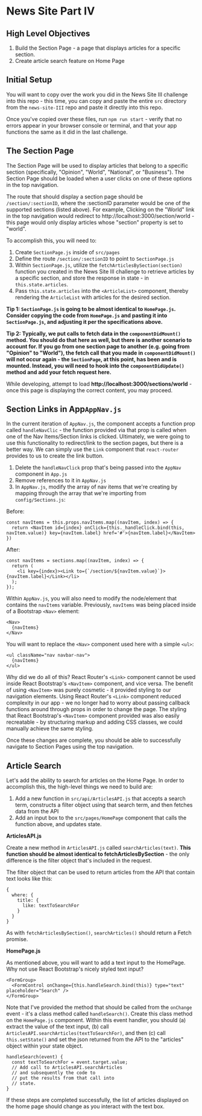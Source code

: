 # News Site Part IV

## High Level Objectives

  1. Build the Section Page - a page that displays articles for a specific section.
  2. Create article search feature on Home Page 

## Initial Setup

You will want to copy over the work you did in the News Site III challenge into this repo - this time, you can copy and paste the entire `src` directory from the `news-site-III` repo and paste it directly into this repo.

Once you've copied over these files, run `npm run start` - verify that no errors appear in your browser console or terminal, and that your app functions the same as it did in the last challenge.

## The Section Page
The Section Page will be used to display articles that belong to a specific section (specifically, "Opinion", "World", "National",  or "Business").  The Section Page should be loaded when a user clicks on one of these options in the top navigation.

The route that should display a section page should be `/section/:sectionID`, where the :sectionID parameter would be one of the supported sections (listed above).  For example, Clicking on the "World" link in the top navigation would redirect to http://localhost:3000/section/world - this page would only display articles whose "section" property is set to "world".

To accomplish this, you will need to:

 1. Create `SectionPage.js` inside of `src/pages`
 2. Define the route `/section/:sectionID` to point to `SectionPage.js`
 3. Within `SectionPage.js`, utilize the `fetchArticlesBySection(section)` function you created in the News Site III challenge to retrieve articles by a specific section, and store the response in state - in `this.state.articles`.
 4. Pass `this.state.articles` into the `<ArticleList>` component, thereby rendering the `ArticleList` with articles for the desired section.

**Tip 1: `SectionPage.js` is going to be almost identical to `HomePage.js`.  Consider copying the code from `HomePage.js` and pasting it into `SectionPage.js`, and adjusting it per the specifications above.**

**Tip 2: Typically, we put calls to fetch data in the `componentDidMount()` method.  You should do that here as well, but there is another scenario to account for.  If you go from one section page to another (e.g. going from "Opinion" to "World"), the fetch call that you made in `componentDidMount()` will not occur again - the `SectionPage`, at this point, has been and is mounted.  Instead, you will need to hook into the `componentDidUpdate()` method and add your fetch request here.**

While developing, attempt to load **http://localhost:3000/sections/world** - once this page is displaying the correct content, you may proceed.

## Section Links in App`AppNav.js`

In the current iteration of `AppNav.js`, the component accepts a function prop called `handleNavClic` - the function provided via that prop is called when one of the Nav Items/Section links is clicked.  Ultimately, we were going to use this functionality to redirect/link to the section pages, but there is a better way.  We can simply use the `Link` component that `react-router` provides to us to create the link button.

 1. Delete the `handleNavClick` prop that's being passed into the `AppNav` component in `App.js`
 2. Remove references to it in `AppNav.js`
 3. In `AppNav.js`, modify the array of nav items that we're creating by mapping through the array that we're importing from `config/Sections.js`:

Before: 

  ```
  const navItems = this.props.navItems.map((navItem, index) => {
    return <NavItem id={index} onClick={this._handleClick.bind(this, navItem.value)} key={navItem.label} href='#'>{navItem.label}</NavItem>
  })
  ```

After:

  ```
  const navItems = sections.map((navItem, index) => {
    return (
      <li key={index}><Link to={`/section/${navItem.value}`}>{navItem.label}</Link></li>
    );
  });
  ```

Within `AppNav.js`, you will also need to modify the node/element that contains the `navItems` variable.  Previously, `navItems` was being placed inside of a Bootstrap `<Nav>` element:

  ```
  <Nav>
    {navItems}  
  </Nav>
  ```

You will want to replace the `<Nav>` component used here with a simple `<ul>`:
  ```
  <ul className="nav navbar-nav">
    {navItems}
  </ul>
  ```

Why did we do all of this?  React Router's `<Link>` component cannot be used inside React Bootstrap's `<NavItem>` component, and vice versa.  The benefit of using `<NavItem>` was purely cosmetic - it provided styling to our navigation elements.  Using React Router's `<Link>` component reduced complexity in our app - we no longer had to worry about passing callback functions around through props in order to change the page.  The styling that React Bootstrap's `<NavItem>` component provided was also easily recreatable - by structuring markup and adding CSS classes, we could manually achieve the same styling.

Once these changes are complete, you should be able to successfully navigate to Section Pages using the top navigation.

## Article Search

Let's add the ability to search for articles on the Home Page.  In order to accomplish this, the high-level things we need to build are:

 1. Add a new function in `src/api/ArticlesAPI.js` that accepts a search term, constructs a filter object using that search term, and then fetches data from the API
 2. Add an input box to the `src/pages/HomePage` component that calls the function above, and updates state.

**ArticlesAPI.js**

Create a new method in `ArticlesAPI.js` called `searchArticles(text)`.  **This function should be almost identical to fetchArticlesBySection** - the only difference is the filter object that's included in the request.

The filter object that can be used to return articles from the API that contain text looks like this:

  ```
  {
    where: {
      title: {
        like: textToSearchFor
      }
    }
  }
  ```

As with `fetchArticlesBySection()`, `searchArticles()` should return a Fetch promise.

**HomePage.js**

As mentioned above, you will want to add a text input to the HomePage.  Why not use React Bootstrap's nicely styled text input?

  ```
  <FormGroup>
    <FormControl onChange={this.handleSearch.bind(this)} type="text" placeholder="Search" />
  </FormGroup>
  ```

Note that I've provided the method that should be called from the `onChange` event - it's a class method called `handleSearch()`.  Create this class method on the `HomePage.js` component.  Within this event handler, you should (a) extract the value of the text input, (b) call `ArticlesAPI.searchArticles(textToSearchFor)`, and then (c) call `this.setState()` and set the json returned from the API to the "articles" object within your state object.

  ```
  handleSearch(event) {
    const textToSearchFor = event.target.value;
    // Add call to ArticlesAPI.searchArticles
    // and subsequently the code to 
    // put the results from that call into
    // state.
  }
  ```

If these steps are completed successfully, the list of articles displayed on the home page should change as you interact with the text box.
